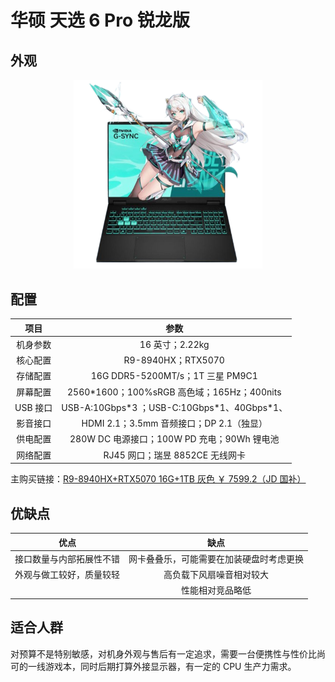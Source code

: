 # 华硕 天选 6 Pro 锐龙版

## 外观

<div style="margin: 0 auto; text-align: center; width: 60%"><img src="./assets/tx6pro.png" /></div>

## 配置

|   项目   |                      参数                      |
| :------: | :--------------------------------------------: |
| 机身参数 |                16 英寸；2.22kg                 |
| 核心配置 |               R9-8940HX；RTX5070               |
| 存储配置 |        16G DDR5-5200MT/s；1T 三星 PM9C1        |
| 屏幕配置 |  2560\*1600；100%sRGB 高色域；165Hz；400nits   |
| USB 接口 | USB-A:10Gbps\*3 ；USB-C:10Gbps\*1、40Gbps\*1、 |
| 影音接口 |    HDMI 2.1；3.5mm 音频接口；DP 2.1（独显）    |
| 供电配置 |  280W DC 电源接口；100W PD 充电；90Wh 锂电池   |
| 网络配置 |        RJ45 网口；瑞昱 8852CE 无线网卡         |

主购买链接：[R9-8940HX+RTX5070 16G+1TB 灰色 ￥ 7599.2（JD 国补）](https://3.cn/2i9gy-Gq)

## 优缺点[<Icon icon="clarity:info-line" />](/recommend/推荐#优缺点)

|           优点           |                   缺点                   |
| :----------------------: | :--------------------------------------: |
| 接口数量与内部拓展性不错 | 网卡叠叠乐，可能需要在加装硬盘时考虑更换 |
| 外观与做工较好，质量较轻 |         高负载下风扇噪音相对较大         |
|                          |             性能相对竞品略低             |

## 适合人群

对预算不是特别敏感，对机身外观与售后有一定追求，需要一台便携性与性价比尚可的一线游戏本，同时后期打算外接显示器，有一定的 CPU 生产力需求。
